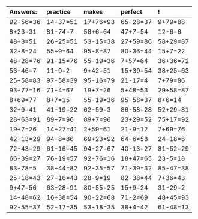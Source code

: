 | Answers: | practice | makes | perfect | ! |
| :--- | :--- | :--- | :--- | :--- |
| 92-56=36 | 14+37=51 | 17+76=93 | 65-28=37 | 9+79=88 | 
| 8+23=31 | 81-74=7 | 58+6=64 | 47+7=54 | 12-6=6 | 
| 48+3=51 | 26+25=51 | 53-15=38 | 27+59=86 | 58+29=87 | 
| 32-8=24 | 55+9=64 | 95-8=87 | 80-36=44 | 15+7=22 | 
| 48+28=76 | 91-15=76 | 55-19=36 | 7+57=64 | 36+36=72 | 
| 53-46=7 | 11-9=2 | 9+42=51 | 15+39=54 | 38+25=63 | 
| 25+58=83 | 97-58=39 | 95-16=79 | 21-17=4 | 7+79=86 | 
| 93-77=16 | 71-4=67 | 19+7=26 | 5+48=53 | 29+58=87 | 
| 8+69=77 | 8+7=15 | 55-19=36 | 95-58=37 | 8+6=14 | 
| 32+9=41 | 41-19=22 | 62-59=3 | 86-58=28 | 52+29=81 | 
| 28+63=91 | 89+7=96 | 89+7=96 | 23+29=52 | 75+17=92 | 
| 19+7=26 | 14+27=41 | 2+59=61 | 21-9=12 | 7+69=76 | 
| 42-13=29 | 94-8=86 | 69+23=92 | 64-6=58 | 24-18=6 | 
| 72-43=29 | 61-16=45 | 94-27=67 | 40-13=27 | 81-52=29 | 
| 66-39=27 | 76-19=57 | 92-76=16 | 18+47=65 | 23-5=18 | 
| 83-78=5 | 38+44=82 | 92-35=57 | 71-39=32 | 85-47=38 | 
| 25+18=43 | 27+16=43 | 28-9=19 | 82-38=44 | 7+36=43 | 
| 9+47=56 | 63+28=91 | 80-55=25 | 15+9=24 | 31-29=2 | 
| 14+48=62 | 16+38=54 | 90-22=68 | 71-2=69 | 48+45=93 | 
| 92-55=37 | 52-17=35 | 53-18=35 | 38+4=42 | 61-48=13 | 

